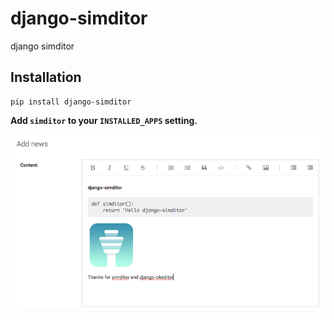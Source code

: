 # django-simditor
django simditor

Installation
------------

    pip install django-simditor

**Add `simditor` to your `INSTALLED_APPS` setting.**


![](resources/demo.png)
